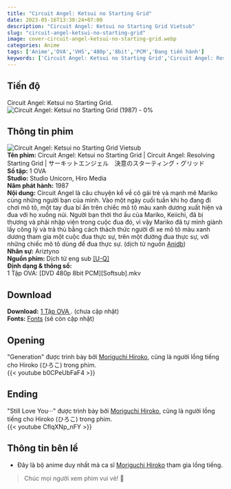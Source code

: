 ```yaml
---
title: "Circuit Angel: Ketsui no Starting Grid"
date: 2023-05-16T13:39:24+07:00
description: "Circuit Angel: Ketsui no Starting Grid Vietsub"
slug: "circuit-angel-ketsui-no-starting-grid"
image: cover-circuit-angel-ketsui-no-starting-grid.webp
categories: Anime
tags: ['Anime','OVA','VHS','480p','8bit','PCM','Đang tiến hành']
keywords: ['Circuit Angel: Ketsui no Starting Grid','Circuit Angel: Resolving Starting Grid','anime','anime vietsub','vietsub','anime fansub','fansub','Ariztyn-Fansub','Ariztyn Fansub','Ariztyn','Ariztyno']
---
```

## Tiến độ   
Circuit Angel: Ketsui no Starting Grid. ![Circuit Angel: Ketsui no Starting Grid (1987) - 0%](https://progress-bar.dev/0?title=tiến-độ)  
## Thông tin phim   
![Circuit Angel: Ketsui no Starting Grid Vietsub](circuit-angel-ketsui-no-starting-grid.webp)  
**Tên phim:** Circuit Angel: Ketsui no Starting Grid | Circuit Angel: Resolving Starting Grid | サーキットエンジェル　決意のスターティング・グリッド   
**Số tập:** 1 OVA  
**Studio:** Studio Unicorn, Hiro Media   
**Năm phát hành:** 1987   
**Nội dung:** Circuit Angel là câu chuyện kể về cô gái trẻ và mạnh mẽ Mariko cùng những người bạn của mình. Vào một ngày cuối tuần khi họ đang đi chơi mô tô, một tay đua bí ẩn trên chiếc mô tô màu xanh dương xuất hiện và đua với họ xuống núi. Người bạn thời thơ ấu của Mariko, Keiichi, đã bị thương và phải nhập viện trong cuộc đua đó, vì vậy Mariko đã tự mình giành lấy công lý và trả thù bằng cách thách thức người đi xe mô tô màu xanh dương tham gia một cuộc đua thực sự, trên một đường đua thực sự, với những chiếc mô tô dùng để đua thực sự. (dịch từ nguồn [Anidb](https://anidb.net/perl-bin/animedb.pl?show=anime&aid=5262))  
**Nhân sự:** Ariztyno   
**Nguồn phim:** Dịch từ eng sub [[U-Q]](https://secretninjaempire.wordpress.com/category/circuit-angel/)   
**Định dạng & thông số:**      
1 Tập OVA: [DVD 480p 8bit PCM][Softsub].mkv  
## Download  
**Download:** [1 Tập OVA ](https://terabox.com/). (chưa cập nhật)  
**Fonts:** [Fonts](https://github.com/Ariztynfansub/Fonts-Circuit-Angel-Ketsui-no-Starting-Grid/archive/refs/heads/main.zip) (sẽ còn cập nhật)  
## Opening
"Generation" được trình bày bởi [Moriguchi Hiroko](https://anidb.net/creator/8776), cũng là người lồng tiếng cho Hiroko (ひろこ) trong phim.  
{{< youtube b0CPeUbFaF4 >}}
## Ending
"Still Love You···" được trình bày bởi [Moriguchi Hiroko](https://anidb.net/creator/8776), cũng là người lồng tiếng cho Hiroko (ひろこ) trong phim.  
{{< youtube CflqXNp_nFY >}}
## Thông tin bên lề  
- Đây là bộ anime duy nhất mà ca sĩ [Moriguchi Hiroko](https://anidb.net/creator/8776) tham gia lồng tiếng.   
> Chúc mọi người xem phim vui vẻ! 🙂


